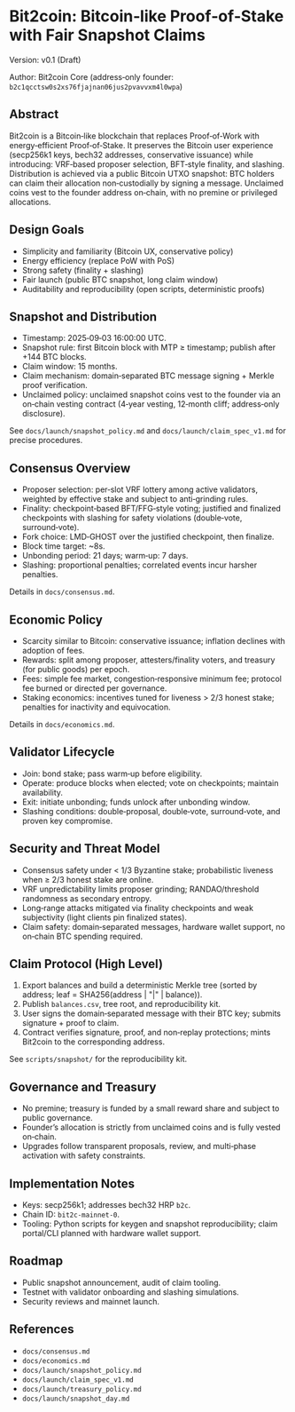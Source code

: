 # Bit2coin: Bitcoin‑like Proof‑of‑Stake with Fair Snapshot Claims

Version: v0.1 (Draft)

Author: Bit2coin Core (address‑only founder: `b2c1qcctsw0s2xs76fjajnan06jus2pvavvxm4l0wpa`)

## Abstract
Bit2coin is a Bitcoin‑like blockchain that replaces Proof‑of‑Work with energy‑efficient Proof‑of‑Stake. It preserves the Bitcoin user experience (secp256k1 keys, bech32 addresses, conservative issuance) while introducing: VRF‑based proposer selection, BFT‑style finality, and slashing.
Distribution is achieved via a public Bitcoin UTXO snapshot: BTC holders can claim their allocation non‑custodially by signing a message. Unclaimed coins vest to the founder address on‑chain, with no premine or privileged allocations.

## Design Goals
- Simplicity and familiarity (Bitcoin UX, conservative policy)
- Energy efficiency (replace PoW with PoS)
- Strong safety (finality + slashing)
- Fair launch (public BTC snapshot, long claim window)
- Auditability and reproducibility (open scripts, deterministic proofs)

## Snapshot and Distribution
- Timestamp: 2025‑09‑03 16:00:00 UTC.
- Snapshot rule: first Bitcoin block with MTP ≥ timestamp; publish after +144 BTC blocks.
- Claim window: 15 months.
- Claim mechanism: domain‑separated BTC message signing + Merkle proof verification.
- Unclaimed policy: unclaimed snapshot coins vest to the founder via an on‑chain vesting contract (4‑year vesting, 12‑month cliff; address‑only disclosure).

See `docs/launch/snapshot_policy.md` and `docs/launch/claim_spec_v1.md` for precise procedures.

## Consensus Overview
- Proposer selection: per‑slot VRF lottery among active validators, weighted by effective stake and subject to anti‑grinding rules.
- Finality: checkpoint‑based BFT/FFG‑style voting; justified and finalized checkpoints with slashing for safety violations (double‑vote, surround‑vote).
- Fork choice: LMD‑GHOST over the justified checkpoint, then finalize.
- Block time target: ~8s.
- Unbonding period: 21 days; warm‑up: 7 days.
- Slashing: proportional penalties; correlated events incur harsher penalties.

Details in `docs/consensus.md`.

## Economic Policy
- Scarcity similar to Bitcoin: conservative issuance; inflation declines with adoption of fees.
- Rewards: split among proposer, attesters/finality voters, and treasury (for public goods) per epoch.
- Fees: simple fee market, congestion‑responsive minimum fee; protocol fee burned or directed per governance.
- Staking economics: incentives tuned for liveness > 2/3 honest stake; penalties for inactivity and equivocation.

Details in `docs/economics.md`.

## Validator Lifecycle
- Join: bond stake; pass warm‑up before eligibility.
- Operate: produce blocks when elected; vote on checkpoints; maintain availability.
- Exit: initiate unbonding; funds unlock after unbonding window.
- Slashing conditions: double‑proposal, double‑vote, surround‑vote, and proven key compromise.

## Security and Threat Model
- Consensus safety under < 1/3 Byzantine stake; probabilistic liveness when ≥ 2/3 honest stake are online.
- VRF unpredictability limits proposer grinding; RANDAO/threshold randomness as secondary entropy.
- Long‑range attacks mitigated via finality checkpoints and weak subjectivity (light clients pin finalized states).
- Claim safety: domain‑separated messages, hardware wallet support, no on‑chain BTC spending required.

## Claim Protocol (High Level)
1. Export balances and build a deterministic Merkle tree (sorted by address; leaf = SHA256(address | "|" | balance)).
2. Publish `balances.csv`, tree root, and reproducibility kit.
3. User signs the domain‑separated message with their BTC key; submits signature + proof to claim.
4. Contract verifies signature, proof, and non‑replay protections; mints Bit2coin to the corresponding address.

See `scripts/snapshot/` for the reproducibility kit.

## Governance and Treasury
- No premine; treasury is funded by a small reward share and subject to public governance.
- Founder’s allocation is strictly from unclaimed coins and is fully vested on‑chain.
- Upgrades follow transparent proposals, review, and multi‑phase activation with safety constraints.

## Implementation Notes
- Keys: secp256k1; addresses bech32 HRP `b2c`.
- Chain ID: `bit2c-mainnet-0`.
- Tooling: Python scripts for keygen and snapshot reproducibility; claim portal/CLI planned with hardware wallet support.

## Roadmap
- Public snapshot announcement, audit of claim tooling.
- Testnet with validator onboarding and slashing simulations.
- Security reviews and mainnet launch.

## References
- `docs/consensus.md`
- `docs/economics.md`
- `docs/launch/snapshot_policy.md`
- `docs/launch/claim_spec_v1.md`
- `docs/launch/treasury_policy.md`
- `docs/launch/snapshot_day.md`
